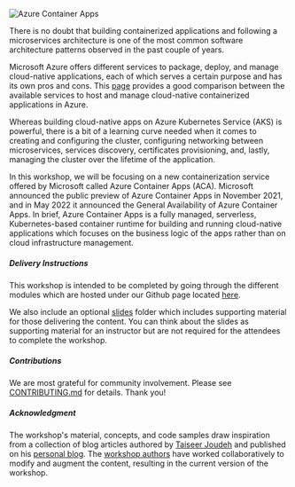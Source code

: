 ![Azure Container Apps](docs/assets/images/00-workshop-intro/azure-container-apps-image.png)

There is no doubt that building containerized applications and following a microservices architecture is one of the most common software architecture patterns observed in the past couple of years.

Microsoft Azure offers different services to package, deploy, and manage cloud-native applications, each of which serves a certain purpose and has its own pros and cons. This [page](https://learn.microsoft.com/en-us/azure/container-apps/compare-options) provides a good comparison between the available services to host and manage cloud-native containerized applications in Azure.

Whereas building cloud-native apps on Azure Kubernetes Service (AKS) is powerful,  there is a bit of a learning curve needed when it comes to creating and configuring the cluster, configuring networking between microservices, services discovery, certificates provisioning, and, lastly, managing the cluster over the lifetime of the application.

In this workshop, we will be focusing on a new containerization service offered by Microsoft called Azure Container Apps (ACA). Microsoft announced the public preview of Azure Container Apps in November 2021, and in May 2022 it announced the General Availability of Azure Container Apps. In brief, Azure Container Apps is a fully managed, serverless, Kubernetes-based container runtime for building and running cloud-native applications which focuses on the business logic of the apps rather than on cloud infrastructure management.

##### Delivery Instructions

This workshop is intended to be completed by going through the different modules which are hosted under our Github page located [here](https://azure.github.io/aca-dotnet-workshop/).

We also include an optional [slides](https://github.com/Azure/aca-dotnet-workshop/tree/main/slides) folder which includes supporting material for those delivering the content. You can think about the slides as supporting material for an instructor but are not required for the attendees to complete the workshop. 

##### Contributions

We are most grateful for community involvement. Please see [CONTRIBUTING.md](https://github.com/Azure/aca-dotnet-workshop/blob/main/CONTRIBUTING.md) for details. Thank you!

##### Acknowledgment

The workshop's material, concepts, and code samples draw inspiration from a collection of blog articles authored by [Taiseer Joudeh](https://github.com/tjoudeh) and published on his [personal blog](https://bitoftech.net). The [workshop authors](https://azure.github.io/aca-dotnet-workshop/aca/12-about-the-authors/) have worked collaboratively to modify and augment the content, resulting in the current version of the workshop.
